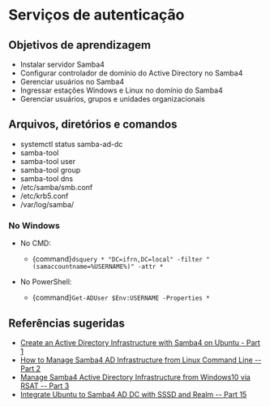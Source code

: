 # Serviços de autenticação

## Objetivos de aprendizagem

- Instalar servidor Samba4
- Configurar controlador de domínio do Active Directory no Samba4
- Gerenciar usuários no Samba4
- Ingressar estações Windows e Linux no domínio do Samba4
- Gerenciar usuários, grupos e unidades organizacionais

## Arquivos, diretórios e comandos

- systemctl status samba-ad-dc
- samba-tool
- samba-tool user
- samba-tool group
- samba-tool dns
- /etc/samba/smb.conf
- /etc/krb5.conf
- /var/log/samba/

### No Windows

- No CMD:
    * {command}`dsquery * "DC=ifrn,DC=local" -filter "(samaccountname=%USERNAME%)" -attr *`

- No PowerShell: 
    * {command}`Get-ADUser $Env:USERNAME -Properties *`

## Referências sugeridas

- [Create an Active Directory Infrastructure with Samba4 on Ubuntu - Part 1](https://www.tecmint.com/install-samba4-active-directory-ubuntu/)
- [How to Manage Samba4 AD Infrastructure from Linux Command Line -- Part 2](https://www.tecmint.com/manage-samba4-active-directory-linux-command-line/)
- [Manage Samba4 Active Directory Infrastructure from Windows10 via RSAT -- Part 3](https://www.tecmint.com/manage-samba4-dns-group-policy-from-windows/)
- [Integrate Ubuntu to Samba4 AD DC with SSSD and Realm -- Part 15](https://www.tecmint.com/integrate-ubuntu-to-samba4-ad-dc-with-sssd-and-realm/)
